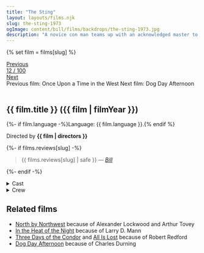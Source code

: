 ```yaml
---
title: "The Sting"
layout: layouts/films.njk
slug: the-sting-1973
ogImage: content/bill/films/backdrops/the-sting-1973.jpg
description: "A novice con man teams up with an acknowledged master to avenge the murder of a mutual friend by pulling off the ultimate big con and swindling a fortune from a big-time mobster."
---
```


{% set film = films[slug] %}

<nav class="films">
  <div class="prev">
    <a href="../once-upon-a-time-in-the-west-1968"><i class="fa-solid fa-chevron-left fa-xs"></i> Previous</a>
  </div>
  <div>
    <a class="simple" href="../">12 / 100</a>
  </div>
  <div class="next">
    <a href="../dog-day-afternoon-1975">Next <i class="fa-solid fa-chevron-right fa-xs"></i></a>
  </div>
  <div class="hint">
    <span class="prev-hint">
      <span class="sr-only">Previous film:</span>
      Once Upon a Time in the West
    </span>
    <span class="next-hint">
      <span class="sr-only">Next film:</span>
      Dog Day Afternoon
    </span>
  </div>
</nav>

<article class="film slug-the-sting-1973">
  <div class="backdrop-and-poster">
    <img class="poster" src="../films/posters/{{ slug }}.jpg" alt="">
    <img class="backdrop" src="../films/backdrops/{{ slug }}.jpg" alt="">
  </div>

  <h1>{{ film.title }} ({{ film | filmYear }})</h1>

  <p>
    {%- if film.language -%}Language: {{ film.language }}.{% endif %}
    
  </p>

  <p class="director">
    Directed by <strong>{{ film | directors }}</strong>
  </p>

  {%- if films.reviews[slug] -%}
    <blockquote> 
      {{ films.reviews[slug] | safe }} <em>—&nbsp;<a href="/bill">Bill</a></em>
    </blockquote> 
  {%- endif -%}

  <section class="film-detail">
    <div>
      <details>
        <summary>
          <i class="fa-solid fa-masks-theater"></i>
          Cast
        </summary>
        <ul>
          {%- for cast in film.credits.cast -%}
            <li>
              {{ cast.name }} as <em>{{ cast.character }}</em>
            </li>
          {%- endfor -%}
        </ul>
      </details>
      <details>
        <summary>
          <i class="fa-solid fa-clapperboard"></i>
          Crew
        </summary>
        <ul>
          {%- for crew in film.credits.crew -%}
            <li>
              {{ crew.name }} &mdash; <em>{{ crew.job }}</em>
            </li>
          {%- endfor -%}
        </ul>
      </details>
    </div>
  </section>

  <section class="related-films">
  <h2>Related films</h2>
  <ul>
    <li><a href="../north-by-northwest-1959">North by Northwest</a> because of Alexander Lockwood and Arthur Tovey</li>
<li><a href="../in-the-heat-of-the-night-1967">In the Heat of the Night</a> because of Larry D. Mann</li>
<li><a href="../three-days-of-the-condor-1975">Three Days of the Condor</a> and <a href="../all-is-lost-2013">All Is Lost</a> because of Robert Redford</li>
<li><a href="../dog-day-afternoon-1975">Dog Day Afternoon</a> because of Charles Durning</li>
  </ul>
</section>

</article>
